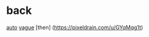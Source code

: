 # back
[auto](https://mega.nz/folder/7IASwYYQ#o_uDiZ4v6Z17GyG_LT2GHQ)
[vague](https://mega.nz/folder/uYJEhDqB#SqehG4RDmf_P4BspX_-DIA)
[then]
(https://pixeldrain.com/u/GYqMqg1t)
